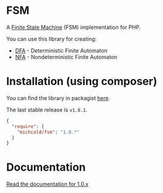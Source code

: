 # FSM

A [Finite State Machine](http://en.wikipedia.org/wiki/Finite-state_machine) (FSM) implementation for PHP.

You can use this library for creating:
* [DFA](http://en.wikipedia.org/wiki/Deterministic_finite_automaton) - Deterministic Finite Automaton
* [NFA](http://en.wikipedia.org/wiki/Nondeterministic_finite_automaton) - Nondeterministic Finite Automaton

# Installation (using composer)

You can find the library in packagist [here](https://packagist.org/packages/michcald/fsm).

The last stable release is `v1.0.1`.

```json
{
  "require": {
    "michcald/fsm": "1.0.*"
  }
}
```

# Documentation

[Read the documentation for 1.0.x](https://github.com/michcald/fsm/wiki)
